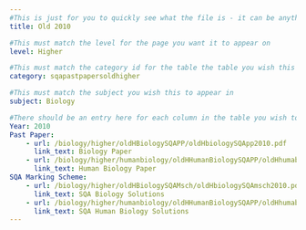 ```yaml
---
#This is just for you to quickly see what the file is - it can be anything you want
title: Old 2010

#This must match the level for the page you want it to appear on
level: Higher

#This must match the category id for the table the table you wish this to appear in
category: sqapastpapersoldhigher

#This must match the subject you wish this to appear in
subject: Biology

#There should be an entry here for each column in the table you wish to populate:
Year: 2010
Past Paper:
    - url: /biology/higher/oldHBiologySQAPP/oldHbiologySQApp2010.pdf
      link_text: Biology Paper
    - url: /biology/higher/humanbiology/oldHHumanBiologySQAPP/oldHhumabioSQApp2010.pdf
      link_text: Human Biology Paper
SQA Marking Scheme:
    - url: /biology/higher/oldHBiologySQAMsch/oldHbiologySQAmsch2010.pdf
      link_text: SQA Biology Solutions
    - url: /biology/higher/humanbiology/oldHHumanBiologySQAPP/oldHhumabioSQApp2010.pdf
      link_text: SQA Human Biology Solutions
---
```


